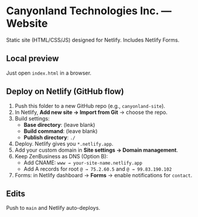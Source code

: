# Canyonland Technologies Inc. — Website

Static site (HTML/CSS/JS) designed for Netlify. Includes Netlify Forms.

## Local preview
Just open `index.html` in a browser.

## Deploy on Netlify (GitHub flow)
1. Push this folder to a new GitHub repo (e.g., `canyonland-site`).
2. In Netlify, **Add new site → Import from Git** → choose the repo.
3. Build settings:
   - **Base directory**: (leave blank)
   - **Build command**: (leave blank)
   - **Publish directory**: `./`
4. Deploy. Netlify gives you `*.netlify.app`.
5. Add your custom domain in **Site settings → Domain management**.
6. Keep ZenBusiness as DNS (Option B):
   - Add CNAME: `www → your-site-name.netlify.app`
   - Add A records for root `@ → 75.2.60.5` and `@ → 99.83.190.102`
7. Forms: in Netlify dashboard → **Forms** → enable notifications for `contact`.

## Edits
Push to `main` and Netlify auto-deploys.
